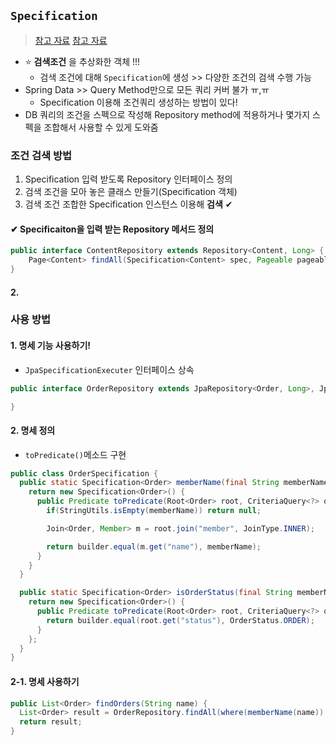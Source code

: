 ## `Specification`
> [참고 자료](https://kohen.tistory.com/4)
> [참고 자료](https://javacan.tistory.com/entry/SpringDataJPA-Specifcation-Usage)


- ⭐ __검색조건__ 을 추상화한 객체 !!!
  - 검색 조건에 대해 `Specification`에 생성 >> 다양한 조건의 검색 수행 가능
- Spring Data >> Query Method만으로 모든 쿼리 커버 불가 ㅠ,ㅠ
  - Specification 이용해 조건쿼리 생성하는 방법이 있다!
- DB 쿼리의 조건을 스펙으로 작성해 Repository method에 적용하거나 몇가지 스펙을 조합해서 사용할 수 있게 도와줌

### 조건 검색 방법
1. Specification 입력 받도록 Repository 인터페이스 정의
2. 검색 조건을 모아 놓은 클래스 만들기(Specification 객체)
3. 검색 조건 조합한 Specification 인스턴스 이용해 __검색__ ✔

#### ✔ Specificaiton을 입력 받는 Repository 메서드 정의
```java
public interface ContentRepository extends Repository<Content, Long> {
	Page<Content> findAll(Specification<Content> spec, Pageable pageable); ✔ 
}
```

#### 2. 

### 사용 방법
#### 1. 명세 기능 사용하기!
- `JpaSpecificationExecuter` 인터페이스 상속

```java
public interface OrderRepository extends JpaRepository<Order, Long>, JpaSpecificationExecuter<Order> {

}
```

#### 2. 명세 정의
- `toPredicate()`메소드 구현

```java
public class OrderSpecification {
  public static Specification<Order> memberName(final String memberName) { ⭐memberName()
    return new Specification<Order>() {
      public Predicate toPredicate(Root<Order> root, CriteriaQuery<?> query, CriteriaBuilder builder) {
        if(StringUtils.isEmpty(memberName)) return null;

        Join<Order, Member> m = root.join("member", JoinType.INNER);

        return builder.equal(m.get("name"), memberName);
      }
    }
  }

  public static Specification<Order> isOrderStatus(final String memberName) { ⭐isOrderStatus()
    return new Specification<Order>() {
      public Predicate toPredicate(Root<Order> root, CriteriaQuery<?> query, CriteriaBuilder builder) {
        return builder.equal(root.get("status"), OrderStatus.ORDER);
      }
    };
  }
}
```

#### 2-1. 명세 사용하기
```java
public List<Order> findOrders(String name) {
  List<Order> result = OrderRepository.findAll(where(memberName(name)).and(isOrderStatus())); ⭐ memberName() isOrderStatus()
  return result;
}
```

